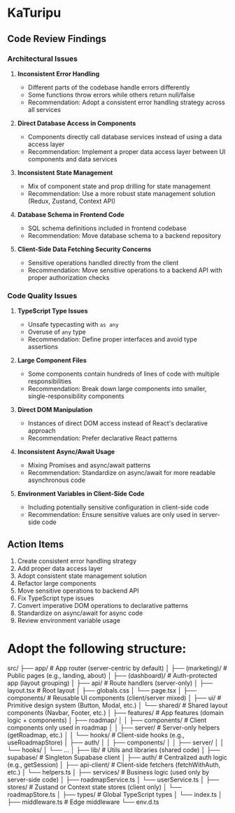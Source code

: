 # KaTuripu

## Code Review Findings

### Architectural Issues

1. **Inconsistent Error Handling**
   - Different parts of the codebase handle errors differently
   - Some functions throw errors while others return null/false
   - Recommendation: Adopt a consistent error handling strategy across all services

3. **Direct Database Access in Components**
   - Components directly call database services instead of using a data access layer
   - Recommendation: Implement a proper data access layer between UI components and data services

5. **Inconsistent State Management**
   - Mix of component state and prop drilling for state management
   - Recommendation: Use a more robust state management solution (Redux, Zustand, Context API)

6. **Database Schema in Frontend Code**
   - SQL schema definitions included in frontend codebase
   - Recommendation: Move database schema to a backend repository

7. **Client-Side Data Fetching Security Concerns**
   - Sensitive operations handled directly from the client
   - Recommendation: Move sensitive operations to a backend API with proper authorization checks

### Code Quality Issues

1. **TypeScript Type Issues**
   - Unsafe typecasting with `as any`
   - Overuse of `any` type
   - Recommendation: Define proper interfaces and avoid type assertions

2. **Large Component Files**
   - Some components contain hundreds of lines of code with multiple responsibilities
   - Recommendation: Break down large components into smaller, single-responsibility components

3. **Direct DOM Manipulation**
   - Instances of direct DOM access instead of React's declarative approach
   - Recommendation: Prefer declarative React patterns

4. **Inconsistent Async/Await Usage**
   - Mixing Promises and async/await patterns
   - Recommendation: Standardize on async/await for more readable asynchronous code

5. **Environment Variables in Client-Side Code**
   - Including potentially sensitive configuration in client-side code
   - Recommendation: Ensure sensitive values are only used in server-side code

## Action Items

1. Create consistent error handling strategy
3. Add proper data access layer
5. Adopt consistent state management solution
6. Refactor large components
7. Move sensitive operations to backend API
8. Fix TypeScript type issues
9. Convert imperative DOM operations to declarative patterns
10. Standardize on async/await for async code
11. Review environment variable usage


# Adopt the following structure:
src/
├── app/                        # App router (server-centric by default)
│   ├── (marketing)/            # Public pages (e.g., landing, about)
│   ├── (dashboard)/            # Auth-protected app (layout grouping)
│   ├── api/                    # Route handlers (server-only)
│   ├── layout.tsx             # Root layout
│   ├── globals.css
│   └── page.tsx
│
├── components/                # Reusable UI components (client/server mixed)
│   ├── ui/                    # Primitive design system (Button, Modal, etc.)
│   └── shared/                # Shared layout components (Navbar, Footer, etc.)
│
├── features/                  # App features (domain logic + components)
│   ├── roadmap/
│   │   ├── components/        # Client components only used in roadmap
│   │   ├── server/            # Server-only helpers (getRoadmap, etc.)
│   │   └── hooks/             # Client-side hooks (e.g., useRoadmapStore)
│   ├── auth/
│   │   ├── components/
│   │   ├── server/
│   │   └── hooks/
│   └── ...
│
├── lib/                       # Utils and libraries (shared code)
│   ├── supabase/              # Singleton Supabase client
│   ├── auth/                  # Centralized auth logic (e.g., getSession)
│   ├── api-client/            # Client-side fetchers (fetchWithAuth, etc.)
│   └── helpers.ts
│
├── services/                  # Business logic (used only by server-side code)
│   ├── roadmapService.ts
│   └── userService.ts
│
├── stores/                    # Zustand or Context state stores (client only)
│   └── roadmapStore.ts
│
├── types/                     # Global TypeScript types
│   └── index.ts
│
├── middleware.ts              # Edge middleware
└── env.d.ts
